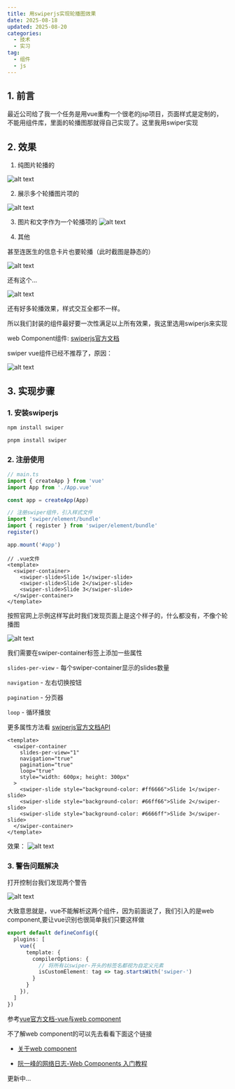 ```yaml
---
title: 用swiperjs实现轮播图效果
date: 2025-08-18
updated: 2025-08-20
categories:
  - 技术
  - 实习
tag:
  - 组件
  - js
---
```



## 1. 前言

最近公司给了我一个任务是用vue重构一个很老的jsp项目，页面样式是定制的，不能用组件库，里面的轮播图那就得自己实现了。这里我用swiper实现

## 2. 效果

1. 纯图片轮播的

![alt text](/images/swiper4.png)

2. 展示多个轮播图片项的

![alt text](/images/swiper3.png)

3. 图片和文字作为一个轮播项的
![alt text](/images/swiper2.png)

4. 其他

甚至连医生的信息卡片也要轮播（此时截图是静态的）

![alt text](/images/swiper5.png)

还有这个...

![alt text](/images/swiper6.png)

还有好多轮播效果，样式交互全都不一样。

所以我们封装的组件最好要一次性满足以上所有效果，我这里选用swiperjs来实现

web Component组件: [swiperjs官方文档](https://swiper.js.cn/element)

swiper vue组件已经不推荐了，原因：

![alt text](/images/swiper-vue.png)

## 3. 实现步骤

### 1. 安装swiperjs

```bash
npm install swiper

pnpm install swiper
```

### 2. 注册使用

``` ts
// main.ts
import { createApp } from 'vue'
import App from './App.vue'

const app = createApp(App)

// 注册swiper组件，引入样式文件
import 'swiper/element/bundle'
import { register } from 'swiper/element/bundle'
register()

app.mount('#app')
```

``` vue
// .vue文件
<template>
  <swiper-container>
    <swiper-slide>Slide 1</swiper-slide>
    <swiper-slide>Slide 2</swiper-slide>
    <swiper-slide>Slide 3</swiper-slide>
  </swiper-container>
</template>
```

按照官网上示例这样写此时我们发现页面上是这个样子的，什么都没有，不像个轮播图

![alt text](/images/swiper-slide1.png)

我们需要在swiper-container标签上添加一些属性

`slides-per-view` - 每个swiper-container显示的slides数量

`navigation` - 左右切换按钮

`pagination` - 分页器

`loop` - 循环播放

更多属性方法看 [swiperjs官方文档API](https://swiper.js.cn/swiper-api)

```vue
<template>
  <swiper-container
    slides-per-view="1"
    navigation="true"
    pagination="true"
    loop="true"
    style="width: 600px; height: 300px"
  >
    <swiper-slide style="background-color: #ff6666">Slide 1</swiper-slide>
    <swiper-slide style="background-color: #66ff66">Slide 2</swiper-slide>
    <swiper-slide style="background-color: #6666ff">Slide 3</swiper-slide>
  </swiper-container>
</template>
```

效果：
![alt text](/images/swiper-image1.png)


### 3. 警告问题解决

打开控制台我们发现两个警告

![alt text](/images/swiper-warn.png)

大致意思就是，vue不能解析这两个组件，因为前面说了，我们引入的是web component,要让vue识别也很简单我们只要这样做

``` ts
export default defineConfig({
  plugins: [
    vue({
      template: {
        compilerOptions: {
          // 将所有以swiper-开头的标签名都视为自定义元素
          isCustomElement: tag => tag.startsWith('swiper-')
        }
      }
    }),
  ]
})
```

参考[vue官方文档-vue与web component](https://cn.vuejs.org/guide/extras/web-components)

不了解web component的可以先去看看下面这个链接

- [关于web component](https://developer.mozilla.org/zh-CN/docs/Web/API/Web_components)

- [阮一峰的网络日志-Web Components 入门教程](https://www.ruanyifeng.com/blog/2019/08/web_components.html)

更新中...
